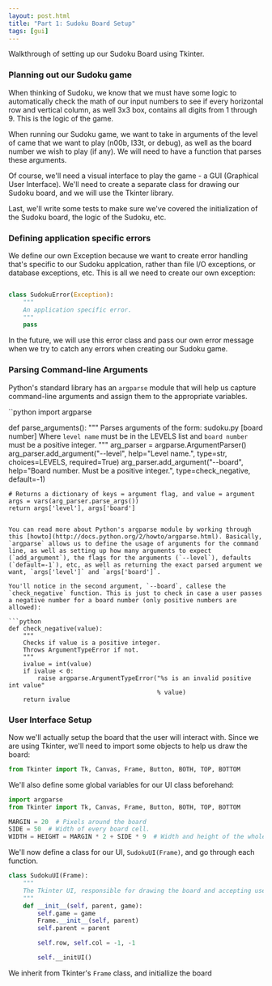 ```yaml
---
layout: post.html
title: "Part 1: Sudoku Board Setup"
tags: [gui]
---
```


Walkthrough of setting up our Sudoku Board using Tkinter.

### Planning out our Sudoku game

When thinking of Sudoku, we know that we must have some logic to automatically check the math of our input numbers to see if every horizontal row and vertical column, as well 3x3 box, contains all digits from 1 through 9. This is the logic of the game.

When running our Sudoku game, we want to take in arguments of the level of came that we want to play (n00b, l33t, or debug), as well as the board number we wish to play (if any).  We will need to have a function that parses these arguments.

Of course, we'll need a visual interface to play the game - a GUI (Graphical User Interface). We'll need to create a separate class for drawing our Sudoku board, and we will use the Tkinter library.

Last, we'll write some tests to make sure we've covered the initialization of the Sudoku board, the logic of the Sudoku, etc.

### Defining application specific errors

We define our own Exception because we want to create error handling that's specific to our Sudoku applcation, rather than file I/O exceptions, or database exceptions, etc. This is all we need to create our own exception:

```python

class SudokuError(Exception):
    """
    An application specific error.
    """
    pass

```

In the future, we will use this error class and pass our own error message when we try to catch any errors when creating our Sudoku game.

### Parsing Command-line Arguments

Python's standard library has an `argparse` module that will help us capture command-line arguments and assign them to the appropriate variables.

``python
import argparse


def parse_arguments():
    """
    Parses arguments of the form:
        sudoku.py <level name> [board number]
    Where `level name` must be in the LEVELS list and `board number` must be
    a positive integer.
    """
    arg_parser = argparse.ArgumentParser()
    arg_parser.add_argument("--level",
                            help="Level name.",
                            type=str,
                            choices=LEVELS,
                            required=True)
    arg_parser.add_argument("--board",
                            help="Board number. Must be a positive integer.",
                            type=check_negative,
                            default=-1)

    # Returns a dictionary of keys = argument flag, and value = argument
    args = vars(arg_parser.parse_args())
    return args['level'], args['board']
```

You can read more about Python's argparse module by working through this [howto](http://docs.python.org/2/howto/argparse.html). Basically, `argparse` allows us to define the usage of arguments for the command line, as well as setting up how many arguments to expect (`add_argument`), the flags for the arguments (`--level`), defaults (`default=-1`), etc, as well as returning the exact parsed argument we want, `args['level']` and `args['board']`.

You'll notice in the second argument, `--board`, callese the `check_negative` function. This is just to check in case a user passes a negative number for a board number (only positive numbers are allowed):

```python
def check_negative(value):
    """
    Checks if value is a positive integer.
    Throws ArgumentTypeError if not.
    """
    ivalue = int(value)
    if ivalue < 0:
        raise argparse.ArgumentTypeError("%s is an invalid positive int value"
                                         % value)
    return ivalue
```

### User Interface Setup

Now we'll actually setup the board that the user will interact with.  Since we are using Tkinter, we'll need to import some objects to help us draw the board:

```python
from Tkinter import Tk, Canvas, Frame, Button, BOTH, TOP, BOTTOM
```

We'll also define some global variables for our UI class beforehand:

```python
import argparse
from Tkinter import Tk, Canvas, Frame, Button, BOTH, TOP, BOTTOM

MARGIN = 20  # Pixels around the board
SIDE = 50  # Width of every board cell.
WIDTH = HEIGHT = MARGIN * 2 + SIDE * 9  # Width and height of the whole board
```

We'll now define a class for our UI, `SudokuUI(Frame)`, and go through each function.

```python
class SudokuUI(Frame):
    """
    The Tkinter UI, responsible for drawing the board and accepting user input.
    """
    def __init__(self, parent, game):
        self.game = game
        Frame.__init__(self, parent)
        self.parent = parent

        self.row, self.col = -1, -1

        self.__initUI()
```

We inherit from Tkinter's `Frame` class, and initiallize the board
